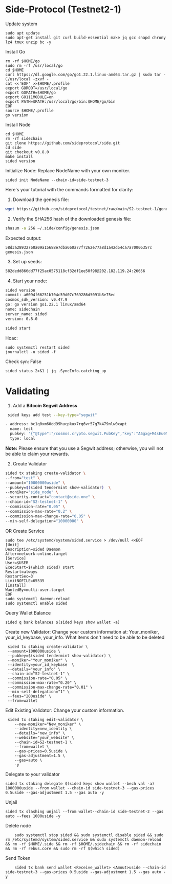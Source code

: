 
# Side-Protocol (Testnet2-1)

Update system

    sudo apt update
    sudo apt-get install git curl build-essential make jq gcc snapd chrony lz4 tmux unzip bc -y

Install Go

    rm -rf $HOME/go
    sudo rm -rf /usr/local/go
    cd $HOME
    curl https://dl.google.com/go/go1.22.1.linux-amd64.tar.gz | sudo tar -C/usr/local -zxvf -
    cat <<'EOF' >>$HOME/.profile
    export GOROOT=/usr/local/go
    export GOPATH=$HOME/go
    export GO111MODULE=on
    export PATH=$PATH:/usr/local/go/bin:$HOME/go/bin
    EOF
    source $HOME/.profile
    go version

Install Node

    cd $HOME
    rm -rf sidechain
    git clone https://github.com/sideprotocol/side.git
    cd side
    git checkout v0.8.0
    make install
    sided version

Initialize Node: Replace NodeName with your own moniker.

    sided init NodeName --chain-id=side-testnet-3

Here's your tutorial with the commands formatted for clarity:

1. Download the genesis file:
```sh
wget https://github.com/sideprotocol/testnet/raw/main/S2-testnet-1/genesis.json -O ~/.side/config/genesis.json
```

2. Verify the SHA256 hash of the downloaded genesis file:
```sh
shasum -a 256 ~/.side/config/genesis.json
```
Expected output:
```
58d3a28932760a09a15688e7dba660a77f7262e77a8d1a42d54ca7a70006357c  genesis.json
```

3. Set up seeds:
```sh
582dedd866dd77f25ac0575118cf32df1ee50f98@202.182.119.24:26656
```

4. Start your node:
```sh
sided version
commit: a6094f66251b704c59d07c769286d5091b8e75ec
cosmos_sdk_version: v0.47.9
go: go version go1.22.1 linux/amd64
name: sidechain
server_name: sided
version: 0.8.0
```
```sh
sided start
```

Hoac:

    sudo systemctl restart sided
    journalctl -u sided -f

Check syn: False

    sided status 2>&1 | jq .SyncInfo.catching_up

# Validating

1. Add a **Bitcoin Segwit Address**
```sh
 sided keys add test --key-type="segwit"

- address: bc1q0xm60dd99hucpkux7rq6vr57g7k479nlw0xapt
  name: test
  pubkey: '{"@type":"/cosmos.crypto.segwit.PubKey","key":"A6gxg+M4sEu0MBFiYlj4r2fEaz/ueeaNE7ymf8Zx+Tqq"}'
  type: local
```

**Note:**
Please ensure that you use a Segwit address; otherwise, you will not be able to claim your rewards.

2. Create Validator
```sh
sided tx staking create-validator \
--from="test" \
--amount="10000000uside" \
--pubkey=$(sided tendermint show-validator)  \
--moniker="side_node" \
--security-contact="contact@side.one" \
--chain-id="S2-testnet-1" \
--commission-rate="0.05" \
--commission-max-rate="0.2" \
--commission-max-change-rate="0.05" \
--min-self-delegation="10000000" \
```


OR
Create Service

    sudo tee /etc/systemd/system/sided.service > /dev/null <<EOF
    [Unit]
    Description=sided Daemon
    After=network-online.target
    [Service]
    User=$USER
    ExecStart=$(which sided) start
    Restart=always
    RestartSec=3
    LimitNOFILE=65535
    [Install]
    WantedBy=multi-user.target
    EOF
    sudo systemctl daemon-reload
    sudo systemctl enable sided



Query Wallet Balance

    sided q bank balances $(sided keys show wallet -a)

 Create new Validator: Change your custom information at: Your_moniker, your_id_keybase, your_info. What items don't need to be able to be deleted

     sided tx staking create-validator \
     --amount=1000000uside \
     --pubkey=$(sided tendermint show-validator) \
     --moniker="Your_moniker" \
     --identity=your_id_keybase  \
     --details="your_info" \
     --chain-id="S2-testnet-1" \
     --commission-rate="0.05" \
     --commission-max-rate="0.20" \
     --commission-max-change-rate="0.01" \
     --min-self-delegation="1" \
     --fees="200uside" \
     --from=wallet

 Edit Existing Validator:  Change your custom information.

     sided tx staking edit-validator \
        --new-moniker="New_moniker" \
        --identity=new_identity \
        --details="new_info" \
        --website="your_website" \
        --chain-id=S2-testnet-1 \
        --from=wallet \
        --gas-prices=0.5uside \
        --gas-adjustment=1.5 \
        --gas=auto \
        -y
Delegate to your validator

    sided tx staking delegate $(sided keys show wallet --bech val -a) 1000000uside --from wallet --chain-id side-testnet-3 --gas-prices 0.5uside --gas-adjustment 1.5 --gas auto -y

Unjail

    sided tx slashing unjail --from wallet--chain-id side-testnet-2 --gas auto --fees 1000uside -y

Delete node

        sudo systemctl stop sided && sudo systemctl disable sided && sudo rm /etc/systemd/system/sided.service && sudo systemctl daemon-reload && rm -rf $HOME/.side && rm -rf $HOME/.sidechain && rm -rf sidechain && rm -rf rebus.core && sudo rm -rf $(which sided)

Send Token

        sided tx bank send wallet <Receive_wallet> <Amout>uside --chain-id side-testnet-3 --gas-prices 0.5uside --gas-adjustment 1.5 --gas auto -y

                
            
    
    

